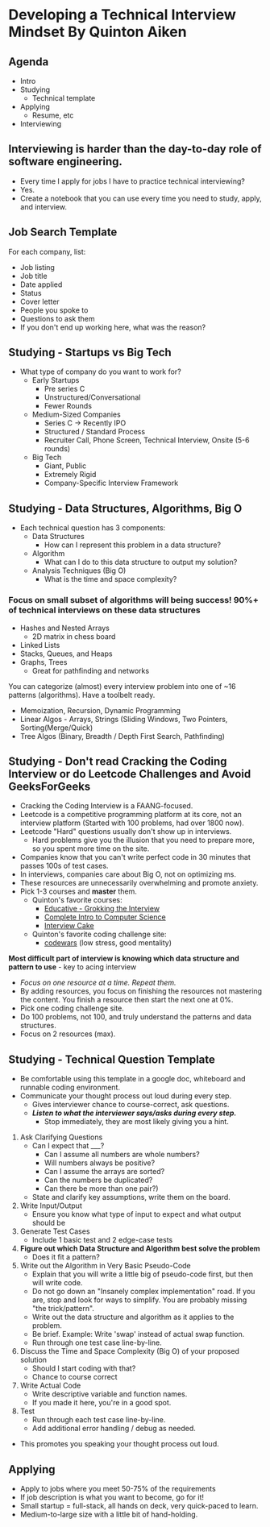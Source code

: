 # Developing a Technical Interview Mindset By Quinton Aiken

## Agenda

- Intro
- Studying
  - Technical template
- Applying
  - Resume, etc
- Interviewing

## Interviewing is harder than the day-to-day role of software engineering.

- Every time I apply for jobs I have to practice technical interviewing?
- Yes.
- Create a notebook that you can use every time you need to study, apply, and interview.

## Job Search Template

For each company, list:

- Job listing
- Job title
- Date applied
- Status
- Cover letter
- People you spoke to
- Questions to ask them
- If you don't end up working here, what was the reason?

## Studying - Startups vs Big Tech

- What type of company do you want to work for?
  - Early Startups
    - Pre series C
    - Unstructured/Conversational
    - Fewer Rounds
  - Medium-Sized Companies
    - Series C -> Recently IPO
    - Structured / Standard Process
    - Recruiter Call, Phone Screen, Technical Interview, Onsite (5-6 rounds)
  - Big Tech
    - Giant, Public
    - Extremely Rigid
    - Company-Specific Interview Framework

## Studying - Data Structures, Algorithms, Big O

- Each technical question has 3 components:
  - Data Structures
    - How can I represent this problem in a data structure?
  - Algorithm
    - What can I do to this data structure to output my solution?
  - Analysis Techniques (Big O)
    - What is the time and space complexity?

### Focus on small subset of algorithms will being success! 90%+ of technical interviews on these data structures

- Hashes and Nested Arrays
  - 2D matrix in chess board
- Linked Lists
- Stacks, Queues, and Heaps
- Graphs, Trees
  - Great for pathfinding and networks

You can categorize (almost) every interview problem into one of ~16 patterns (algorithms). Have a toolbelt ready.

- Memoization, Recursion, Dynamic Programming
- Linear Algos - Arrays, Strings (Sliding Windows, Two Pointers, Sorting(Merge/Quick)
- Tree Algos (Binary, Breadth / Depth First Search, Pathfinding)

## Studying - Don't read Cracking the Coding Interview or do Leetcode Challenges and Avoid GeeksForGeeks

- Cracking the Coding Interview is a FAANG-focused.
- Leetcode is a competitive programming platform at its core, not an interview platform (Started with 100 problems, had over 1800 now).
- Leetcode "Hard" questions usually don't show up in interviews.
  - Hard problems give you the illusion that you need to prepare more, so you spent more time on the site.
- Companies know that you can't write perfect code in 30 minutes that passes 100s of test cases.
- In interviews, companies care about Big O, not on optimizing ms.
- These resources are unnecessarily overwhelming and promote anxiety.
- Pick 1-3 courses and **master** them.
  - Quinton's favorite courses:
    - [Educative - Grokking the Interview](https://www.educative.io/courses/grokking-the-coding-interview)
    - [Complete Intro to Computer Science](https://frontendmasters.com/courses/computer-science-v2/)
    - [Interview Cake](https://www.interviewcake.com/)
  - Quinton's favorite coding challenge site:
    - [codewars](https://www.codewars.com/) (low stress, good mentality)

**Most difficult part of interview is knowing which data structure and pattern to use** - key to acing interview

- *Focus on one resource at a time. Repeat them.*
- By adding resources, you focus on finishing the resources not mastering the content. You finish a resource then start the next one at 0%.
- Pick one coding challenge site.
- Do 100 problems, not 100, and truly understand the patterns and data structures.
- Focus on 2 resources (max).

## Studying - Technical Question Template

- Be comfortable using this template in a google doc, whiteboard and runnable coding environment.
- Communicate your thought process out loud during every step.
  - Gives interviewer chance to course-correct, ask questions.
  - ***Listen to what the interviewer says/asks during every step.***
    - Stop immediately, they are most likely giving you a hint.

1. Ask Clarifying Questions
   - Can I expect that ___?
     - Can I assume all numbers are whole numbers? 
     - Will numbers always be positive? 
     - Can I assume the arrays are sorted? 
     - Can the numbers be duplicated? 
     - Can there be more than one pair?)
   - State and clarify key assumptions, write them on the board.
2. Write Input/Output
    - Ensure you know what type of input to expect and what output should be
3. Generate Test Cases
    - Include 1 basic test and 2 edge-case tests
4. **Figure out which Data Structure and Algorithm best solve the problem**
    - Does it fit a pattern?
5. Write out the Algorithm in Very Basic Pseudo-Code
    - Explain that you will write a little big of pseudo-code first, but then will write code.
    - Do not go down an "Insanely complex implementation" road. If you are, stop and look for ways to simplify. You are probably missing "the trick/pattern".
    - Write out the data structure and algorithm as it applies to the problem.
    - Be brief. Example: Write 'swap' instead of actual swap function.
    - Run through one test case line-by-line.
6. Discuss the Time and Space Complexity (Big O) of your proposed solution
    - Should I start coding with that?
    - Chance to course correct
7. Write Actual Code
    - Write descriptive variable and function names.
    - If you made it here, you're in a good spot.
8. Test
    - Run through each test case line-by-line.
    - Add additional error handling / debug as needed.

- This promotes you speaking your thought process out loud.

## Applying

- Apply to jobs where you meet 50-75% of the requirements
- If job description is what you want to become, go for it!
- Small startup = full-stack, all hands on deck, very quick-paced to learn.
- Medium-to-large size with a little bit of hand-holding.
